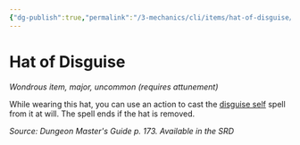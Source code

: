 ```yaml
---
{"dg-publish":true,"permalink":"/3-mechanics/cli/items/hat-of-disguise/","tags":["ttrpg-cli/compendium/src/5e/dmg","ttrpg-cli/item/attunement/required","ttrpg-cli/item/rarity/uncommon","ttrpg-cli/item/tier/major"]}
---
```


# Hat of Disguise
*Wondrous item, major, uncommon (requires attunement)*  



While wearing this hat, you can use an action to cast the [disguise self](3-Mechanics/CLI/spells/disguise-self.md) spell from it at will. The spell ends if the hat is removed.

*Source: Dungeon Master's Guide p. 173. Available in the <span title='Systems Reference Document (5.1)'>SRD</span>*